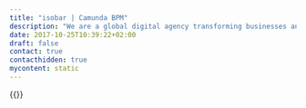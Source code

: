 ```yaml
---
title: "isobar | Camunda BPM"
description: "We are a global digital agency transforming businesses and brands through the creative use of digital. "
date: 2017-10-25T10:39:22+02:00
draft: false
contact: true
contacthidden: true
mycontent: static
---
```

{{<partner-single
company="Isobar"
type="si"
website="https://www.isobar.com/ch/en/"
countrycode="ch"
city="Carouge"
description="We are a global digital agency transforming businesses and brands through the creative use of digital. Our 6,500 digital experts in 85 locations across 45 markets in Americas, EMEA and APAC deliver experience-led transformation, powered by creativity through our end to end service offering. Isobar’s clients include Adidas, Coca-Cola, Enterprise, KFC, Mead Johnson, Nestle and Philips, and is part of Dentsu Aegis Network, a wholly owned subsidiary of Dentsu Inc. www.isobar.com."
siregion="emea"
level="basic"
logo="//images.ctfassets.net/vpidbgnakfvf/Zwy2HM4dOD4aRp28r6Lnx/8023cdc46bcb8f106247f9ea29b6a039/Isobar_Master_Logo.png">}}